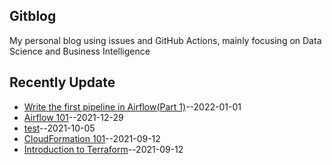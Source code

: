 ## Gitblog
My personal blog using issues and GitHub Actions, mainly focusing on Data Science and Business Intelligence
## Recently Update
- [Write the first pipeline in Airflow(Part 1)](https://github.com/jacquiwuc/jacquiwu-blog/issues/7)--2022-01-01
- [Airflow 101](https://github.com/jacquiwuc/jacquiwu-blog/issues/6)--2021-12-29
- [test](https://github.com/jacquiwuc/jacquiwu-blog/issues/5)--2021-10-05
- [CloudFormation 101](https://github.com/jacquiwuc/jacquiwu-blog/issues/2)--2021-09-12
- [Introduction to Terraform](https://github.com/jacquiwuc/jacquiwu-blog/issues/1)--2021-09-12
